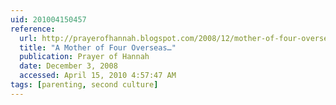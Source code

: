 ```yaml
---
uid: 201004150457
reference:
  url: http://prayerofhannah.blogspot.com/2008/12/mother-of-four-overseas.html
  title: "A Mother of Four Overseas…"
  publication: Prayer of Hannah
  date: December 3, 2008
  accessed: April 15, 2010 4:57:47 AM
tags: [parenting, second culture]
---
```

